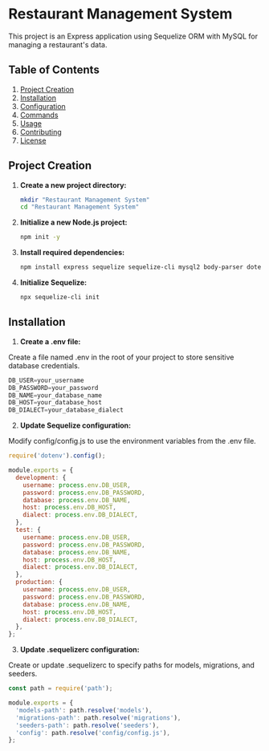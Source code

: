 # Restaurant Management System

This project is an Express application using Sequelize ORM with MySQL for managing a restaurant's data.

## Table of Contents

1. [Project Creation](#project-creation)
2. [Installation](#installation)
3. [Configuration](#configuration)
4. [Commands](#commands)
5. [Usage](#usage)
6. [Contributing](#contributing)
7. [License](#license)

## Project Creation

1. **Create a new project directory:**

   ```bash
   mkdir "Restaurant Management System"
   cd "Restaurant Management System"
2. **Initialize a new Node.js project:**
   ```bash
   npm init -y
3. **Install required dependencies:**
   ```bash
   npm install express sequelize sequelize-cli mysql2 body-parser dotenv
4. **Initialize Sequelize:**
   ```bash
   npx sequelize-cli init

## Installation

1. **Create a .env file:**

Create a file named .env in the root of your project to store sensitive database credentials.

```javascript
DB_USER=your_username
DB_PASSWORD=your_password
DB_NAME=your_database_name
DB_HOST=your_database_host
DB_DIALECT=your_database_dialect
```

2. **Update Sequelize configuration:**

Modify config/config.js to use the environment variables from the .env file.

```javascript
require('dotenv').config();

module.exports = {
  development: {
    username: process.env.DB_USER,
    password: process.env.DB_PASSWORD,
    database: process.env.DB_NAME,
    host: process.env.DB_HOST,
    dialect: process.env.DB_DIALECT,
  },
  test: {
    username: process.env.DB_USER,
    password: process.env.DB_PASSWORD,
    database: process.env.DB_NAME,
    host: process.env.DB_HOST,
    dialect: process.env.DB_DIALECT,
  },
  production: {
    username: process.env.DB_USER,
    password: process.env.DB_PASSWORD,
    database: process.env.DB_NAME,
    host: process.env.DB_HOST,
    dialect: process.env.DB_DIALECT,
  },
};
```


3. **Update .sequelizerc configuration:**

Create or update .sequelizerc to specify paths for models, migrations, and seeders.

```javascript
const path = require('path');

module.exports = {
  'models-path': path.resolve('models'),
  'migrations-path': path.resolve('migrations'),
  'seeders-path': path.resolve('seeders'),
  'config': path.resolve('config/config.js'),
};
```







